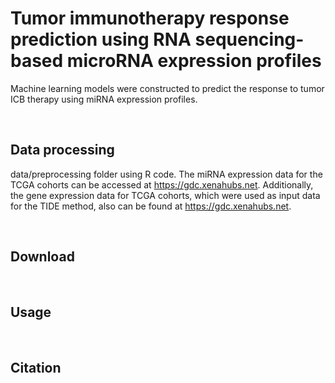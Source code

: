 # Tumor immunotherapy response prediction using RNA sequencing-based microRNA expression profiles

Machine learning models were constructed to predict the response to tumor ICB therapy using miRNA expression profiles. 


<br/>

## Data processing
data/preprocessing folder using R code.
The miRNA expression data for the TCGA cohorts can be accessed at https://gdc.xenahubs.net. 
Additionally, the gene expression data for TCGA cohorts, which were used as input data for the TIDE method, also can be found at https://gdc.xenahubs.net. 

<br/>

## Download


<br/>

## Usage


<br/>

## Citation

<br/>
